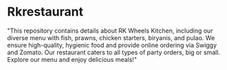 # Rkrestaurant
"This repository contains details about RK Wheels Kitchen, including our diverse menu with fish, prawns, chicken starters, biryanis, and pulao. We ensure high-quality, hygienic food and provide online ordering via Swiggy and Zomato. Our restaurant caters to all types of party orders, big or small. Explore our menu and enjoy delicious meals!"
